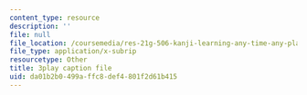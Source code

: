 ```yaml
---
content_type: resource
description: ''
file: null
file_location: /coursemedia/res-21g-506-kanji-learning-any-time-any-place-for-japanese-vi-spring-2021/da01b2b0499affc8def4801f2d61b415_M7oHikLia0I.srt
file_type: application/x-subrip
resourcetype: Other
title: 3play caption file
uid: da01b2b0-499a-ffc8-def4-801f2d61b415
---
```

